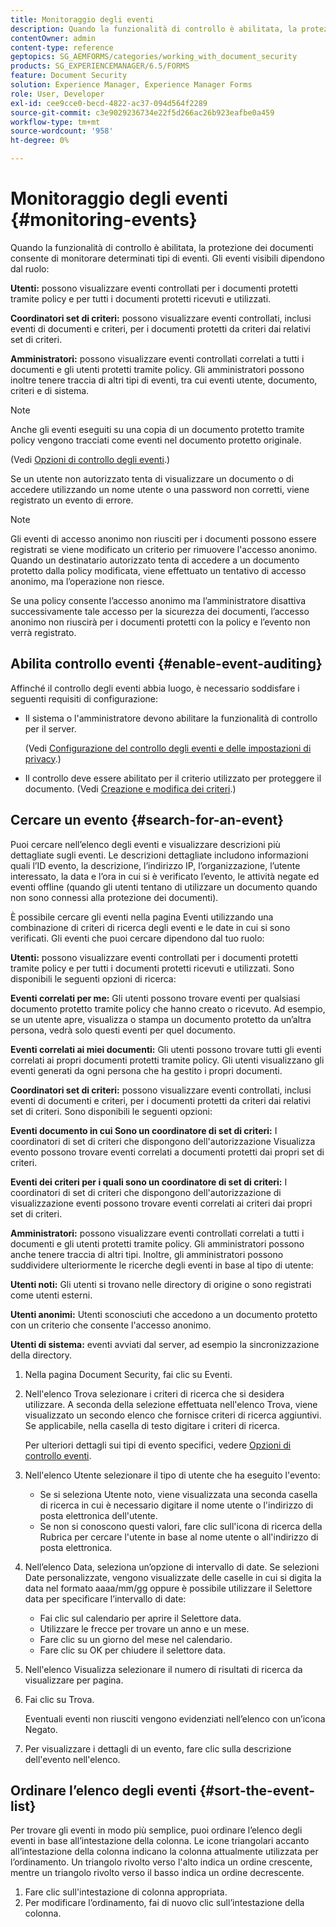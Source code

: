 ```yaml
---
title: Monitoraggio degli eventi
description: Quando la funzionalità di controllo è abilitata, la protezione dei documenti consente di monitorare determinati tipi di eventi. Puoi cercare e ordinare facilmente l’elenco degli eventi utilizzando Document Security.
contentOwner: admin
content-type: reference
geptopics: SG_AEMFORMS/categories/working_with_document_security
products: SG_EXPERIENCEMANAGER/6.5/FORMS
feature: Document Security
solution: Experience Manager, Experience Manager Forms
role: User, Developer
exl-id: cee9cce0-becd-4822-ac37-094d564f2289
source-git-commit: c3e9029236734e22f5d266ac26b923eafbe0a459
workflow-type: tm+mt
source-wordcount: '958'
ht-degree: 0%

---
```


# Monitoraggio degli eventi {#monitoring-events}

Quando la funzionalità di controllo è abilitata, la protezione dei documenti consente di monitorare determinati tipi di eventi. Gli eventi visibili dipendono dal ruolo:

**Utenti:** possono visualizzare eventi controllati per i documenti protetti tramite policy e per tutti i documenti protetti ricevuti e utilizzati.

**Coordinatori set di criteri:** possono visualizzare eventi controllati, inclusi eventi di documenti e criteri, per i documenti protetti da criteri dai relativi set di criteri.

**Amministratori:** possono visualizzare eventi controllati correlati a tutti i documenti e gli utenti protetti tramite policy. Gli amministratori possono inoltre tenere traccia di altri tipi di eventi, tra cui eventi utente, documento, criteri e di sistema.

>[!NOTE]
>
>Anche gli eventi eseguiti su una copia di un documento protetto tramite policy vengono tracciati come eventi nel documento protetto originale.

(Vedi [Opzioni di controllo degli eventi](/help/forms/using/admin-help/configuring-client-server-options.md#event-auditing-options).)

Se un utente non autorizzato tenta di visualizzare un documento o di accedere utilizzando un nome utente o una password non corretti, viene registrato un evento di errore.

>[!NOTE]
>
>Gli eventi di accesso anonimo non riusciti per i documenti possono essere registrati se viene modificato un criterio per rimuovere l&#39;accesso anonimo. Quando un destinatario autorizzato tenta di accedere a un documento protetto dalla policy modificata, viene effettuato un tentativo di accesso anonimo, ma l’operazione non riesce.

Se una policy consente l’accesso anonimo ma l’amministratore disattiva successivamente tale accesso per la sicurezza dei documenti, l’accesso anonimo non riuscirà per i documenti protetti con la policy e l’evento non verrà registrato.

## Abilita controllo eventi {#enable-event-auditing}

Affinché il controllo degli eventi abbia luogo, è necessario soddisfare i seguenti requisiti di configurazione:

* Il sistema o l&#39;amministratore devono abilitare la funzionalità di controllo per il server.

  (Vedi [Configurazione del controllo degli eventi e delle impostazioni di privacy](/help/forms/using/admin-help/configuring-client-server-options.md#configuring-event-auditing-and-privacy-settings).)

* Il controllo deve essere abilitato per il criterio utilizzato per proteggere il documento. (Vedi [Creazione e modifica dei criteri](/help/forms/using/admin-help/creating-policies.md#creating-and-editing-policies).)

## Cercare un evento {#search-for-an-event}

Puoi cercare nell’elenco degli eventi e visualizzare descrizioni più dettagliate sugli eventi. Le descrizioni dettagliate includono informazioni quali l’ID evento, la descrizione, l’indirizzo IP, l’organizzazione, l’utente interessato, la data e l’ora in cui si è verificato l’evento, le attività negate ed eventi offline (quando gli utenti tentano di utilizzare un documento quando non sono connessi alla protezione dei documenti).

È possibile cercare gli eventi nella pagina Eventi utilizzando una combinazione di criteri di ricerca degli eventi e le date in cui si sono verificati. Gli eventi che puoi cercare dipendono dal tuo ruolo:

**Utenti:** possono visualizzare eventi controllati per i documenti protetti tramite policy e per tutti i documenti protetti ricevuti e utilizzati. Sono disponibili le seguenti opzioni di ricerca:

**Eventi correlati
per me:** Gli utenti possono trovare eventi per qualsiasi documento protetto tramite policy che hanno creato o ricevuto. Ad esempio, se un utente apre, visualizza o stampa un documento protetto da un’altra persona, vedrà solo questi eventi per quel documento.

**Eventi correlati ai miei documenti:** Gli utenti possono trovare tutti gli eventi correlati ai propri documenti protetti tramite policy. Gli utenti visualizzano gli eventi generati da ogni persona che ha gestito i propri documenti.

**Coordinatori set di criteri:** possono visualizzare eventi controllati, inclusi eventi di documenti e criteri, per i documenti protetti da criteri dai relativi set di criteri. Sono disponibili le seguenti opzioni:

**Eventi documento in cui
Sono un coordinatore di set di criteri:** I coordinatori di set di criteri che dispongono dell&#39;autorizzazione Visualizza evento possono trovare eventi correlati a documenti protetti dai propri set di criteri.

**Eventi dei criteri per i quali sono un coordinatore di set di criteri:** I coordinatori di set di criteri che dispongono dell&#39;autorizzazione di visualizzazione eventi possono trovare eventi correlati ai criteri dai propri set di criteri.

**Amministratori:** possono visualizzare eventi controllati correlati a tutti i documenti e gli utenti protetti tramite policy. Gli amministratori possono anche tenere traccia di altri tipi. Inoltre, gli amministratori possono suddividere ulteriormente le ricerche degli eventi in base al tipo di utente:

**Utenti noti:** Gli utenti si trovano nelle directory di origine o sono registrati come utenti esterni.

**Utenti anonimi:** Utenti sconosciuti che accedono a un documento protetto con un criterio che consente l&#39;accesso anonimo.

**Utenti di sistema:** eventi avviati dal server, ad esempio la sincronizzazione della directory.

1. Nella pagina Document Security, fai clic su Eventi.
1. Nell&#39;elenco Trova selezionare i criteri di ricerca che si desidera utilizzare. A seconda della selezione effettuata nell&#39;elenco Trova, viene visualizzato un secondo elenco che fornisce criteri di ricerca aggiuntivi. Se applicabile, nella casella di testo digitare i criteri di ricerca.

   Per ulteriori dettagli sui tipi di evento specifici, vedere [Opzioni di controllo eventi](/help/forms/using/admin-help/configuring-client-server-options.md#event-auditing-options).

1. Nell&#39;elenco Utente selezionare il tipo di utente che ha eseguito l&#39;evento:

   * Se si seleziona Utente noto, viene visualizzata una seconda casella di ricerca in cui è necessario digitare il nome utente o l&#39;indirizzo di posta elettronica dell&#39;utente.
   * Se non si conoscono questi valori, fare clic sull&#39;icona di ricerca della Rubrica per cercare l&#39;utente in base al nome utente o all&#39;indirizzo di posta elettronica.

1. Nell’elenco Data, seleziona un’opzione di intervallo di date. Se selezioni Date personalizzate, vengono visualizzate delle caselle in cui si digita la data nel formato aaaa/mm/gg oppure è possibile utilizzare il Selettore data per specificare l’intervallo di date:

   * Fai clic sul calendario per aprire il Selettore data.
   * Utilizzare le frecce per trovare un anno e un mese.
   * Fare clic su un giorno del mese nel calendario.
   * Fare clic su OK per chiudere il selettore data.

1. Nell&#39;elenco Visualizza selezionare il numero di risultati di ricerca da visualizzare per pagina.
1. Fai clic su Trova.

   Eventuali eventi non riusciti vengono evidenziati nell’elenco con un’icona Negato.

1. Per visualizzare i dettagli di un evento, fare clic sulla descrizione dell&#39;evento nell&#39;elenco.

## Ordinare l’elenco degli eventi {#sort-the-event-list}

Per trovare gli eventi in modo più semplice, puoi ordinare l’elenco degli eventi in base all’intestazione della colonna. Le icone triangolari accanto all’intestazione della colonna indicano la colonna attualmente utilizzata per l’ordinamento. Un triangolo rivolto verso l&#39;alto indica un ordine crescente, mentre un triangolo rivolto verso il basso indica un ordine decrescente.

1. Fare clic sull&#39;intestazione di colonna appropriata.
1. Per modificare l’ordinamento, fai di nuovo clic sull’intestazione della colonna.
